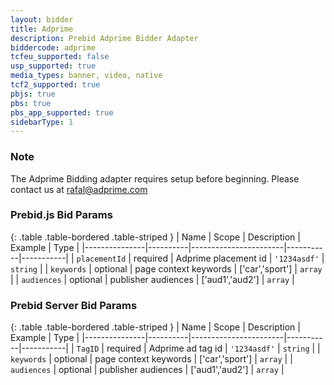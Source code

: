 ```yaml
---
layout: bidder
title: Adprime
description: Prebid Adprime Bidder Adapter
biddercode: adprime
tcfeu_supported: false
usp_supported: true
media_types: banner, video, native
tcf2_supported: true
pbjs: true
pbs: true
pbs_app_supported: true
sidebarType: 1
---
```


### Note

The Adprime Bidding adapter requires setup before beginning. Please contact us at <rafal@adprime.com>

### Prebid.js Bid Params

{: .table .table-bordered .table-striped }
| Name          | Scope    | Description           | Example   | Type      |
|---------------|----------|-----------------------|-----------|-----------|
| `placementId` | required | Adprime placement id  | `'1234asdf'`    | `string` |
| `keywords`    | optional | page context keywords | ['car','sport'] | `array` |
| `audiences`   | optional | publisher audiences   | ['aud1','aud2'] | `array` |

### Prebid Server Bid Params

{: .table .table-bordered .table-striped }
| Name          | Scope    | Description           | Example   | Type      |
|---------------|----------|-----------------------|-----------|-----------|
| `TagID`       | required | Adprime ad tag id     | `'1234asdf'`    | `string` |
| `keywords`    | optional | page context keywords | ['car','sport'] | `array` |
| `audiences`   | optional | publisher audiences   | ['aud1','aud2'] | `array` |
